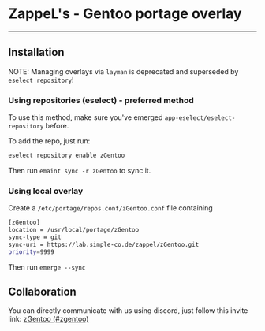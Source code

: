 # ZappeL's - Gentoo portage overlay

---

## Installation

NOTE: Managing overlays via `layman` is deprecated and superseded by `eselect repository`!

### Using repositories (eselect) - preferred method

To use this method, make sure you've emerged `app-eselect/eselect-repository` before.

To add the repo, just run:

```bash
eselect repository enable zGentoo
```

Then run `emaint sync -r zGentoo` to sync it.

### Using local overlay

Create a `/etc/portage/repos.conf/zGentoo.conf` file containing

```Bash
[zGentoo]
location = /usr/local/portage/zGentoo
sync-type = git
sync-uri = https://lab.simple-co.de/zappel/zGentoo.git
priority=9999
```

Then run `emerge --sync`

## Collaboration

You can directly communicate with us using discord, just follow this invite link: [zGentoo (#zgentoo)](https://discord.gg/f8xbb6g)
